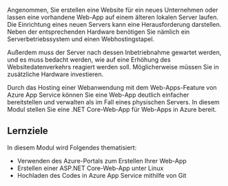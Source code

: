 Angenommen, Sie erstellen eine Website für ein neues Unternehmen oder lassen eine vorhandene Web-App auf einem älteren lokalen Server laufen. Die Einrichtung eines neuen Servers kann eine Herausforderung darstellen. Neben der entsprechenden Hardware benötigen Sie nämlich ein Serverbetriebssystem und einen Webhostingstapel.

Außerdem muss der Server nach dessen Inbetriebnahme gewartet werden, und es muss bedacht werden, wie auf eine Erhöhung des Websitedatenverkehrs reagiert werden soll. Möglicherweise müssen Sie in zusätzliche Hardware investieren.

Durch das Hosting einer Webanwendung mit dem Web-Apps-Feature von Azure App Service können Sie eine Web-App deutlich einfacher bereitstellen und verwalten als im Fall eines physischen Servers. In diesem Modul stellen Sie eine .NET Core-Web-App für Web-Apps in Azure bereit.

## <a name="learning-objectives"></a>Lernziele

In diesem Modul wird Folgendes thematisiert:

- Verwenden des Azure-Portals zum Erstellen Ihrer Web-App
- Erstellen einer ASP.NET Core-Web-App unter Linux
- Hochladen des Codes in Azure App Service mithilfe von Git
